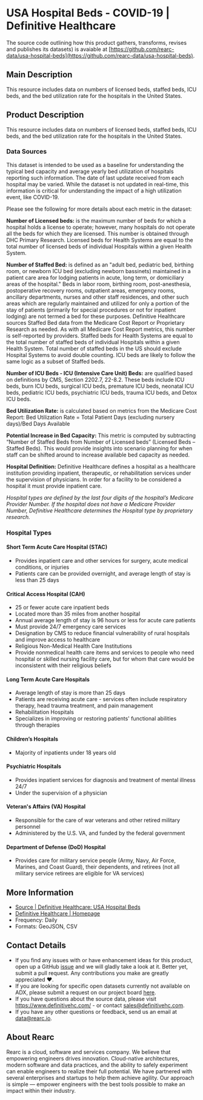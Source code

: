 # USA Hospital Beds - COVID-19 | Definitive Healthcare

The source code outlining how this product gathers, transforms, revises and publishes its datasets) is avaiable at [https://github.com/rearc-data/usa-hospital-beds](https://github.com/rearc-data/usa-hospital-beds).

## Main Description
This resource includes data on numbers of licensed beds, staffed beds, ICU beds, and the bed utilization rate for the hospitals in the United States.

## Product Description
This resource includes data on numbers of licensed beds, staffed beds, ICU beds, and the bed utilization rate for the hospitals in the United States.

### Data Sources
This dataset is intended to be used as a baseline for understanding the typical bed capacity and average yearly bed utilization of hospitals reporting such information. The date of last update received from each hospital may be varied. While the dataset is not updated in real-time, this information is critical for understanding the impact of a high utilization event, like COVID-19.

Please see the following for more details about each metric in the dataset:

**Number of Licensed beds:**  is the maximum number of beds for which a hospital holds a license to operate; however, many hospitals do not operate all the beds for which they are licensed. This number is obtained through DHC Primary Research. Licensed beds for Health Systems are equal to the total number of licensed beds of individual Hospitals within a given Health System.

**Number of Staffed Bed:**  is defined as an "adult bed, pediatric bed, birthing room, or newborn ICU bed (excluding newborn bassinets) maintained in a patient care area for lodging patients in acute, long term, or domiciliary areas of the hospital."  Beds in labor room, birthing room, post-anesthesia, postoperative recovery rooms, outpatient areas, emergency rooms, ancillary departments, nurses and other staff residences, and other such areas which are regularly maintained and utilized for only a portion of the stay of patients (primarily for special procedures or not for inpatient lodging) are not termed a bed for these purposes.  Definitive Healthcare sources Staffed Bed data from the Medicare Cost Report or Proprietary Research as needed. As with all Medicare Cost Report metrics, this number is self-reported by providers. Staffed beds for Health Systems are equal to the total number of staffed beds of individual Hospitals within a given Health System.  Total number of staffed beds in the US should exclude Hospital Systems to avoid double counting.  ICU beds are likely to follow the same logic as a subset of Staffed beds.

**Number of ICU Beds - ICU (Intensive Care Unit) Beds:**  are qualified based on definitions by CMS, Section 2202.7, 22-8.2. These beds include ICU beds, burn ICU beds, surgical ICU beds, premature ICU beds, neonatal ICU beds, pediatric ICU beds, psychiatric ICU beds, trauma ICU beds, and Detox ICU beds.

**Bed Utilization Rate:**   is calculated based on metrics from the Medicare Cost Report: Bed Utilization Rate = Total Patient Days (excluding nursery days)/Bed Days Available

**Potential Increase in Bed Capacity:** This metric is computed by subtracting “Number of Staffed Beds from Number of Licensed beds” (Licensed Beds – Staffed Beds). This would provide insights into scenario planning for when staff can be shifted around to increase available bed capacity as needed.

**Hospital Definition:**  Definitive Healthcare defines a hospital as a healthcare institution providing inpatient, therapeutic, or rehabilitation services under the supervision of physicians. In order for a facility to be considered a hospital it must provide inpatient care.

*Hospital types are defined by the last four digits of the hospital’s Medicare Provider Number. If the hospital does not have a Medicare Provider Number, Definitive Healthcare determines the Hospital type by proprietary research.*

### Hospital Types

#### Short Term Acute Care Hospital (STAC)
- Provides inpatient care and other services for surgery, acute medical conditions, or injuries
- Patients care can be provided overnight, and average length of stay is less than 25 days

#### Critical Access Hospital (CAH)
- 25 or fewer acute care inpatient beds
- Located more than 35 miles from another hospital
- Annual average length of stay is 96 hours or less for acute care patients
- Must provide 24/7 emergency care services
- Designation by CMS to reduce financial vulnerability of rural hospitals and improve access to healthcare
- Religious Non-Medical Health Care Institutions
- Provide nonmedical health care items and services to people who need hospital or skilled nursing facility care, but for whom that care would be inconsistent with their religious beliefs

#### Long Term Acute Care Hospitals
- Average length of stay is more than 25 days
- Patients are receiving acute care - services often include respiratory therapy, head trauma treatment, and pain management
- Rehabilitation Hospitals
- Specializes in improving or restoring patients' functional abilities through therapies

#### Children’s Hospitals
- Majority of inpatients under 18 years old

#### Psychiatric Hospitals
- Provides inpatient services for diagnosis and treatment of mental illness 24/7
- Under the supervision of a physician

#### Veteran's Affairs (VA) Hospital
- Responsible for the care of war veterans and other retired military personnel
- Administered by the U.S. VA, and funded by the federal government

#### Department of Defense (DoD) Hospital
- Provides care for military service people (Army, Navy, Air Force, Marines, and Coast Guard), their dependents, and retirees (not all military service retirees are eligible for VA services)

## More Information
- [Source | Definitive Healthcare: USA Hospital Beds](https://coronavirus-disasterresponse.hub.arcgis.com/datasets/definitivehc::definitive-healthcare-usa-hospital-beds)
- [Definitive Healthcare | Homepage](https://www.definitivehc.com)
- Frequency: Daily
- Formats: GeoJSON, CSV

## Contact Details
- If you find any issues with or have enhancement ideas for this product, open up a GitHub [issue](https://github.com/rearc-data/usa-hospital-beds/issues) and we will gladly take a look at it. Better yet, submit a pull request. Any contributions you make are greatly appreciated :heart:.
- If you are looking for specific open datasets currently not available on ADX, please submit a request on our project board [here](https://github.com/rearc-data/covid-datasets-aws-data-exchange/projects/1).
- If you have questions about the source data, please visit https://www.definitivehc.com/ - or contact sales@definitivehc.com.
- If you have any other questions or feedback, send us an email at data@rearc.io.

## About Rearc
Rearc is a cloud, software and services company. We believe that empowering engineers drives innovation. Cloud-native architectures, modern software and data practices, and the ability to safely experiment can enable engineers to realize their full potential. We have partnered with several enterprises and startups to help them achieve agility. Our approach is simple — empower engineers with the best tools possible to make an impact within their industry.